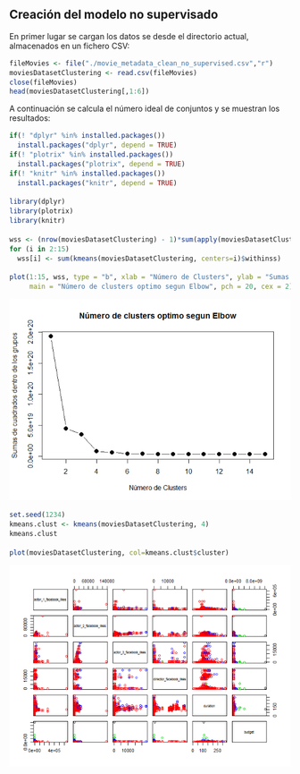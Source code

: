 Creación del modelo no supervisado
----------------------------------

En primer lugar se cargan los datos se desde el directorio actual, almacenados en un fichero CSV:

``` r
fileMovies <- file("./movie_metadata_clean_no_supervised.csv","r") 
moviesDatasetClustering <- read.csv(fileMovies) 
close(fileMovies) 
head(moviesDatasetClustering[,1:6])
```

A continuación se calcula el número ideal de conjuntos y se muestran los resultados:

``` r
if(! "dplyr" %in% installed.packages()) 
  install.packages("dplyr", depend = TRUE) 
if(! "plotrix" %in% installed.packages()) 
  install.packages("plotrix", depend = TRUE) 
if(! "knitr" %in% installed.packages()) 
  install.packages("knitr", depend = TRUE) 

library(dplyr) 
library(plotrix) 
library(knitr) 

wss <- (nrow(moviesDatasetClustering) - 1)*sum(apply(moviesDatasetClustering, 2, var)) 
for (i in 2:15) 
  wss[i] <- sum(kmeans(moviesDatasetClustering, centers=i)$withinss) 

plot(1:15, wss, type = "b", xlab = "Número de Clusters", ylab = "Sumas de cuadrados dentro de los grupos", 
     main = "Número de clusters optimo segun Elbow", pch = 20, cex = 2)
```

![](model_no_supervised_files/figure-markdown_github/unnamed-chunk-2-1.png)

``` r
set.seed(1234) 
kmeans.clust <- kmeans(moviesDatasetClustering, 4) 
kmeans.clust

plot(moviesDatasetClustering, col=kmeans.clust$cluster)
```

![](model_no_supervised_files/figure-markdown_github/unnamed-chunk-2-2.png)
